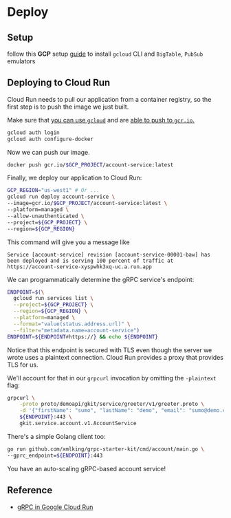 # Deploy

## Setup

follow this __GCP__ setup [guide](https://spring-gcp.saturnism.me/getting-started/gcloud-cli) to install `gcloud` CLI and `BigTable`, `PubSub` emulators

## Deploying to Cloud Run

Cloud Run needs to pull our application from a container registry, so the first
step is to push the image we just built.

Make sure that [you can use `gcloud`](https://cloud.google.com/sdk/gcloud/reference/auth/login)
and are [able to push to `gcr.io`.](https://cloud.google.com/container-registry/docs/pushing-and-pulling)

```bash
gcloud auth login
gcloud auth configure-docker
```

Now we can push our image.

```bash
docker push gcr.io/$GCP_PROJECT/account-service:latest
```

Finally, we deploy our application to Cloud Run:

```bash
GCP_REGION="us-west1" # Or ...
gcloud run deploy account-service \
--image=gcr.io/$GCP_PROJECT/account-service:latest \
--platform=managed \
--allow-unauthenticated \
--project=${GCP_PROJECT} \
--region=${GCP_REGION}
```

This command will give you a message like
```
Service [account-service] revision [account-service-00001-baw] has been deployed and is serving 100 percent of traffic at https://account-service-xyspwhk3xq-uc.a.run.app
```

We can programmatically determine the gRPC service's endpoint:

```bash
ENDPOINT=$(\
  gcloud run services list \
  --project=${GCP_PROJECT} \
  --region=${GCP_REGION} \
  --platform=managed \
  --format="value(status.address.url)" \
  --filter="metadata.name=account-service") 
ENDPOINT=${ENDPOINT#https://} && echo ${ENDPOINT}
```

Notice that this endpoint is secured with TLS even though the server we wrote 
uses a plaintext connection. Cloud Run provides a proxy that provides TLS for us.

We'll account for that in our `grpcurl` invocation by omitting the `-plaintext` flag:

```bash
grpcurl \
    -proto proto/demoapi/gkit/service/greeter/v1/greeter.proto \
    -d '{"firstName": "sumo", "lastName": "demo", "email": "sumo@demo.com"}' \
    ${ENDPOINT}:443 \
    gkit.service.account.v1.AccountService
```

There's a simple Golang client too:

```bash
go run github.com/xmlking/grpc-starter-kit/cmd/account/main.go \
--gprc_endpoint=${ENDPOINT}:443
```

You have an auto-scaling gRPC-based account service!

## Reference
- [gRPC in Google Cloud Run](https://github.com/grpc-ecosystem/grpc-cloud-run-example)
